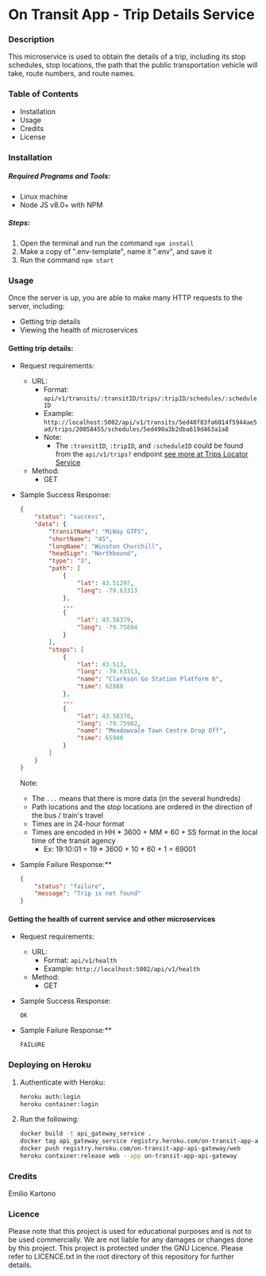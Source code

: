 # On Transit App - Trip Details Service

### Description
This microservice is used to obtain the details of a trip, including its stop schedules, stop locations, the path that the public transportation vehicle will take, route numbers, and route names.

### Table of Contents
- Installation
- Usage
- Credits
- License

### Installation

##### Required Programs and Tools:
- Linux machine
- Node JS v8.0+ with NPM

##### Steps:
1. Open the terminal and run the command ```npm install```
2. Make a copy of ".env-template", name it ".env", and save it
3. Run the command ```npm start```

### Usage
Once the server is up, you are able to make many HTTP requests to the server, including:
* Getting trip details
* Viewing the health of microservices

#### Getting trip details:
* Request requirements:
    * URL:
        * Format: ```api/v1/transits/:transitID/trips/:tripID/schedules/:scheduleID```
        * Example: ```http://localhost:5002/api/v1/transits/5ed48f83fa6014f5944ae5ad/trips/20058455/schedules/5ed490a3b2dba619d463a1a8```
		* Note:
			* The ```:transitID```, ```:tripID```, and ```:scheduleID``` could be found from the ```api/v1/trips?``` endpoint [see more at Trips Locator Service](https://github.com/EKarton/On-Transit-App/tree/master/Backend/Trips%20Locator%20Service)
    * Method:
        * GET

* Sample Success Response:
    ```json
    {
		"status": "success",
		"data": {
			"transitName": "MiWay GTFS",
			"shortName": "45",
			"longName": "Winston Churchill",
			"headSign": "Northbound",
			"type": "3",
			"path": [
				{
					"lat": 43.51297,
					"long": -79.63313
				},
				...
				{
					"lat": 43.58379,
					"long": -79.75894
				}
			],
			"stops": [
				{
					"lat": 43.513,
					"long": -79.63313,
					"name": "Clarkson Go Station Platform 6",
					"time": 62880
				},
				...
				{
					"lat": 43.58378,
					"long": -79.75902,
					"name": "Meadowvale Town Centre Drop Off",
					"time": 65940
				}
			]
		}
	}
    ```
	Note:
	* The ```...``` means that there is more data (in the several hundreds)
	* Path locations and the stop locations are ordered in the direction of the bus / train's travel
	* Times are in 24-hour format
	* Times are encoded in HH * 3600 + MM * 60 + SS format in the local time of the transit agency
		* Ex: 19:10:01 = 19 * 3600 + 10 * 60 + 1 = 69001

* Sample Failure Response:**
    ```json
    {
        "status": "failure",
        "message": "Trip is not found"
    }
    ```

#### Getting the health of current service and other microservices
* Request requirements:
    * URL:
        * Format: ```api/v1/health```
        * Example: ```http://localhost:5002/api/v1/health```
    * Method:
        * GET

* Sample Success Response:
    ```
    OK
    ```

* Sample Failure Response:**
    ```
    FAILURE
    ```

### Deploying on Heroku
1. Authenticate with Heroku:
    ```bash
    heroku auth:login
    heroku container:login
    ```

2. Run the following:
    ```bash
    docker build -t api_gateway_service .
    docker tag api_gateway_service registry.heroku.com/on-transit-app-api-gateway/web
    docker push registry.heroku.com/on-transit-app-api-gateway/web
    heroku container:release web --app on-transit-app-api-gateway
    ```

### Credits
Emilio Kartono

### Licence
Please note that this project is used for educational purposes and is not to be used commercially. We are not liable for any damages or changes done by this project.
This project is protected under the GNU Licence. Please refer to LICENCE.txt in the root directory of this repository for further details.